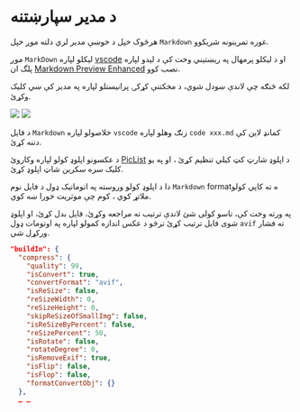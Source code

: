 # د مدیر سپارښتنه

هرڅوک خپل د خوښې مدیر لري دلته موږ خپل `Markdown` غوره تمرینونه شریکوو.

موږ `MarkDown` لیکلو لپاره [vscode](https://code.visualstudio.com/) او د لیکلو پرمهال په ریښتیني وخت کې د لیدو لپاره پلگ ان [Markdown Preview Enhanced](https://marketplace.visualstudio.com/items?itemName=shd101wyy.markdown-preview-enhanced) نصب کوو.

لکه څنګه چې لاندې ښودل شوي، د مخکتنې کړکۍ پرانیستلو لپاره په مدیر کې ښي کلیک وکړئ.

![](https://p.3ti.site/1720775216.avif)
![](https://p.3ti.site/1720775043.avif)

د فایل `Markdown` خلاصولو لپاره `vscode` زنګ وهلو لپاره `code xxx.md` کمانډ لاین کې دننه کړئ.

د عکسونو اپلوډ کولو لپاره وکاروئ [PicList](https://github.com/Kuingsmile/PicList) د اپلوډ شارټ کټ کیلي تنظیم کړئ ، او په یو کلیک سره سکرین شاټ اپلوډ کړئ.

دا د اپلوډ کولو وروسته په اتوماتيک ډول د فایل نوم `Markdown` formatه ته کاپي کولو ملاتړ کوي ، کوم چې موثریت خورا ښه کوي.

په ورته وخت کې، تاسو کولی شئ لاندې ترتیب ته مراجعه وکړئ، فایل بدل کړئ، او اپلوډ شوی فایل ترتیب کړئ ترڅو د عکس اندازه کمولو لپاره په اوتومات ډول `avif` ته فشار ورکړل شي.

```json
"buildIn": {
  "compress": {
    "quality": 99,
    "isConvert": true,
    "convertFormat": "avif",
    "isReSize": false,
    "reSizeWidth": 0,
    "reSizeHeight": 0,
    "skipReSizeOfSmallImg": false,
    "isReSizeByPercent": false,
    "reSizePercent": 50,
    "isRotate": false,
    "rotateDegree": 0,
    "isRemoveExif": true,
    "isFlip": false,
    "isFlop": false,
    "formatConvertObj": {}
  },
  … …
```